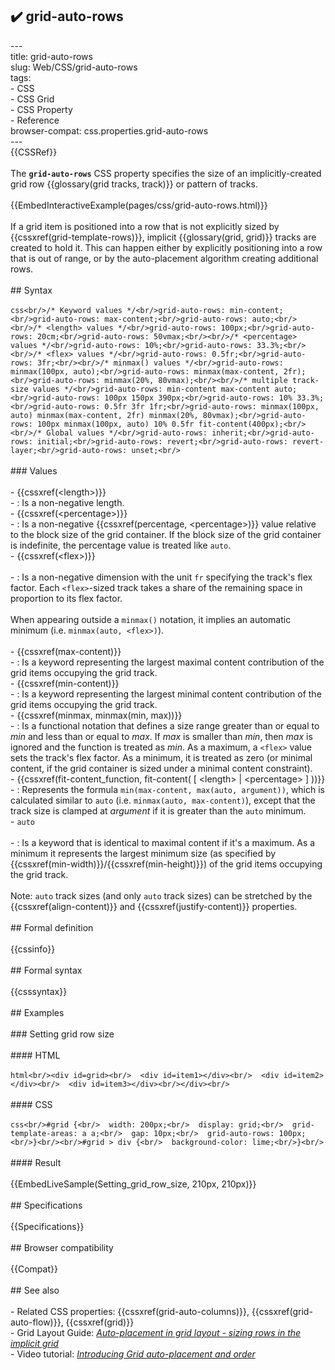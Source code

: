 ## ✔️ grid-auto-rows 
 ---<br/>title: grid-auto-rows<br/>slug: Web/CSS/grid-auto-rows<br/>tags:<br/>  - CSS<br/>  - CSS Grid<br/>  - CSS Property<br/>  - Reference<br/>browser-compat: css.properties.grid-auto-rows<br/>---<br/>{{CSSRef}}<br/><br/>The **`grid-auto-rows`** CSS property specifies the size of an implicitly-created grid row {{glossary(grid tracks, track)}} or pattern of tracks.<br/><br/>{{EmbedInteractiveExample(pages/css/grid-auto-rows.html)}}<br/><br/>If a grid item is positioned into a row that is not explicitly sized by {{cssxref(grid-template-rows)}}, implicit {{glossary(grid, grid)}} tracks are created to hold it. This can happen either by explicitly positioning into a row that is out of range, or by the auto-placement algorithm creating additional rows.<br/><br/>## Syntax<br/><br/>```css<br/>/* Keyword values */<br/>grid-auto-rows: min-content;<br/>grid-auto-rows: max-content;<br/>grid-auto-rows: auto;<br/><br/>/* <length> values */<br/>grid-auto-rows: 100px;<br/>grid-auto-rows: 20cm;<br/>grid-auto-rows: 50vmax;<br/><br/>/* <percentage> values */<br/>grid-auto-rows: 10%;<br/>grid-auto-rows: 33.3%;<br/><br/>/* <flex> values */<br/>grid-auto-rows: 0.5fr;<br/>grid-auto-rows: 3fr;<br/><br/>/* minmax() values */<br/>grid-auto-rows: minmax(100px, auto);<br/>grid-auto-rows: minmax(max-content, 2fr);<br/>grid-auto-rows: minmax(20%, 80vmax);<br/><br/>/* multiple track-size values */<br/>grid-auto-rows: min-content max-content auto;<br/>grid-auto-rows: 100px 150px 390px;<br/>grid-auto-rows: 10% 33.3%;<br/>grid-auto-rows: 0.5fr 3fr 1fr;<br/>grid-auto-rows: minmax(100px, auto) minmax(max-content, 2fr) minmax(20%, 80vmax);<br/>grid-auto-rows: 100px minmax(100px, auto) 10% 0.5fr fit-content(400px);<br/><br/>/* Global values */<br/>grid-auto-rows: inherit;<br/>grid-auto-rows: initial;<br/>grid-auto-rows: revert;<br/>grid-auto-rows: revert-layer;<br/>grid-auto-rows: unset;<br/>```<br/><br/>### Values<br/><br/>- {{cssxref(&lt;length&gt;)}}<br/>  - : Is a non-negative length.<br/>- {{cssxref(&lt;percentage&gt;)}}<br/>  - : Is a non-negative {{cssxref(percentage, &lt;percentage&gt;)}} value relative to the block size of the grid container. If the block size of the grid container is indefinite, the percentage value is treated like `auto`.<br/>- {{cssxref(&lt;flex&gt;)}}<br/><br/>  - : Is a non-negative dimension with the unit `fr` specifying the track's flex factor. Each `<flex>`-sized track takes a share of the remaining space in proportion to its flex factor.<br/><br/>    When appearing outside a `minmax()` notation, it implies an automatic minimum (i.e. `minmax(auto, <flex>)`).<br/><br/>- {{cssxref(max-content)}}<br/>  - : Is a keyword representing the largest maximal content contribution of the grid items occupying the grid track.<br/>- {{cssxref(min-content)}}<br/>  - : Is a keyword representing the largest minimal content contribution of the grid items occupying the grid track.<br/>- {{cssxref(minmax, minmax(min, max))}}<br/>  - : Is a functional notation that defines a size range greater than or equal to _min_ and less than or equal to _max_. If _max_ is smaller than _min_, then _max_ is ignored and the function is treated as _min_. As a maximum, a `<flex>` value sets the track's flex factor. As a minimum, it is treated as zero (or minimal content, if the grid container is sized under a minimal content constraint).<br/>- {{cssxref(fit-content_function, fit-content( [ &lt;length&gt; | &lt;percentage&gt; ] ))}}<br/>  - : Represents the formula `min(max-content, max(auto, argument))`, which is calculated similar to `auto` (i.e. `minmax(auto, max-content)`), except that the track size is clamped at _argument_ if it is greater than the `auto` minimum.<br/>- `auto`<br/><br/>  - : Is a keyword that is identical to maximal content if it's a maximum. As a minimum it represents the largest minimum size (as specified by {{cssxref(min-width)}}/{{cssxref(min-height)}}) of the grid items occupying the grid track.<br/><br/>    Note: `auto` track sizes (and only `auto` track sizes) can be stretched by the {{cssxref(align-content)}} and {{cssxref(justify-content)}} properties.<br/><br/>## Formal definition<br/><br/>{{cssinfo}}<br/><br/>## Formal syntax<br/><br/>{{csssyntax}}<br/><br/>## Examples<br/><br/>### Setting grid row size<br/><br/>#### HTML<br/><br/>```html<br/><div id=grid><br/>  <div id=item1></div><br/>  <div id=item2></div><br/>  <div id=item3></div><br/></div><br/>```<br/><br/>#### CSS<br/><br/>```css<br/>#grid {<br/>  width: 200px;<br/>  display: grid;<br/>  grid-template-areas: a a;<br/>  gap: 10px;<br/>  grid-auto-rows: 100px;<br/>}<br/><br/>#grid > div {<br/>  background-color: lime;<br/>}<br/>```<br/><br/>#### Result<br/><br/>{{EmbedLiveSample(Setting_grid_row_size, 210px, 210px)}}<br/><br/>## Specifications<br/><br/>{{Specifications}}<br/><br/>## Browser compatibility<br/><br/>{{Compat}}<br/><br/>## See also<br/><br/>- Related CSS properties: {{cssxref(grid-auto-columns)}}, {{cssxref(grid-auto-flow)}}, {{cssxref(grid)}}<br/>- Grid Layout Guide: _[Auto-placement in grid layout - sizing rows in the implicit grid](/en-US/docs/Web/CSS/CSS_Grid_Layout/Auto-placement_in_CSS_Grid_Layout#Sizing_rows_in_the_implicit_grid)_<br/>- Video tutorial: _[Introducing Grid auto-placement and order](https://gridbyexample.com/video/series-auto-placement-order/)_<br/>